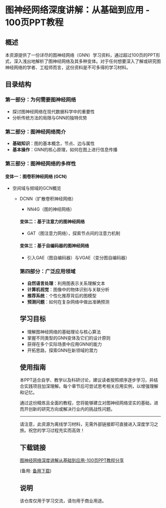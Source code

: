 # 图神经网络深度讲解：从基础到应用 - 100页PPT教程

## 概述
本资源提供了一份详尽的图神经网络（GNN）学习资料，通过超过100页的PPT形式，深入浅出地解析了图神经网络及其多种变体。对于任何想要深入了解或研究图神经网络的学者、工程师而言，这份资料是不可多得的学习材料。

## 目录结构
### 第一部分：为何需要图神经网络
- 探讨图神经网络在现代数据科学中的重要性
- 分析传统方法的局限与GNN的独特优势

### 第二部分：图神经网络简介
- **基础知识**：图的基本概念，节点、边与属性
- **基本操作**：GNN的核心原理，如何在图上进行信息传播

### 第三部分：图神经网络的多样性
#### 变体一：图卷积神经网络 (GCN)
- 空间域与频域的GCN概览
  - DCNN（扩散卷积神经网络）
    - NN4G（图的神经网络）

    #### 变体二：基于注意力的图神经网络
    - GAT（图注意力网络），探索节点间的注意力机制

    #### 变体三：基于自编码器的图神经网络
    - 引入GAE（图自编码器）与VGAE（变分图自编码器）

    ### 第四部分：广泛应用领域
    - **自然语言处理**：利用图表示关系理解文本
    - **计算机视觉**：图像中的物体识别与关联分析
    - **推荐系统**：个性化推荐背后的图模型
    - **预测问题**：如何在复杂网络中做出准确预测

    ## 学习目标
    - 理解图神经网络的基础理论与核心算法
    - 掌握不同类型的GNN变体及它们的设计原则
    - 获得在多个实际场景中应用GNN的能力
    - 开拓思路，探索GNN在新领域的潜力

    ## 使用指南
    本PPT适合自学、教学以及科研讨论，建议读者按照顺序逐步学习，并结合实践项目加深理解。每个章节后可尝试思考相关应用实例，以增强理解和记忆。

    通过这份精炼且全面的教程，您将能够建立对图神经网络坚实的基础，进而开创新的研究方向或解决行业内的挑战性问题。

    ---

    请注意，此资源为离线学习材料，无需外部链接即可直接进入深度学习之旅。祝您的学习过程充实而高效！

    ## 下载链接
    [图神经网络深度讲解从基础到应用-100页PPT教程分享](https://pan.quark.cn/s/a3d7feca3e83) 

    (备用: [备用下载](https://pan.baidu.com/s/1OQikmR125dkduBPvjdjM5Q?pwd=1234))

    ## 说明

    该仓库仅用于学习交流，请勿用于商业用途。
